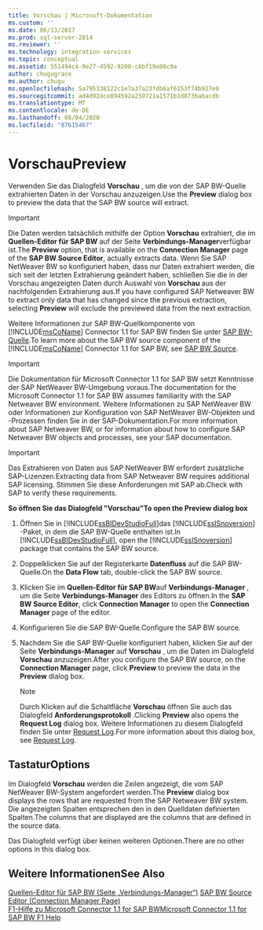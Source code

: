 ```yaml
---
title: Vorschau | Microsoft-Dokumentation
ms.custom: ''
ms.date: 06/13/2017
ms.prod: sql-server-2014
ms.reviewer: ''
ms.technology: integration-services
ms.topic: conceptual
ms.assetid: 551494c4-9e27-4592-9200-c6bf19e80c9a
author: chugugrace
ms.author: chugu
ms.openlocfilehash: 5a795338122c1e7a37a23fdb6af6153f74b927e0
ms.sourcegitcommit: ad4d92dce894592a259721a1571b1d8736abacdb
ms.translationtype: MT
ms.contentlocale: de-DE
ms.lasthandoff: 08/04/2020
ms.locfileid: "87615467"
---
```

# <a name="preview"></a><span data-ttu-id="0eb52-102">Vorschau</span><span class="sxs-lookup"><span data-stu-id="0eb52-102">Preview</span></span>
  <span data-ttu-id="0eb52-103">Verwenden Sie das Dialogfeld **Vorschau** , um die von der SAP BW-Quelle extrahierten Daten in der Vorschau anzuzeigen.</span><span class="sxs-lookup"><span data-stu-id="0eb52-103">Use the **Preview** dialog box to preview the data that the SAP BW source will extract.</span></span>  
  
> [!IMPORTANT]  
>  <span data-ttu-id="0eb52-104">Die Daten werden tatsächlich mithilfe der Option **Vorschau** extrahiert, die im **Quellen-Editor für SAP BW** auf der Seite **Verbindungs-Manager**verfügbar ist.</span><span class="sxs-lookup"><span data-stu-id="0eb52-104">The **Preview** option, that is available on the **Connection Manager** page of the **SAP BW Source Editor**, actually extracts data.</span></span> <span data-ttu-id="0eb52-105">Wenn Sie SAP NetWeaver BW so konfiguriert haben, dass nur Daten extrahiert werden, die sich seit der letzten Extrahierung geändert haben, schließen Sie die in der Vorschau angezeigten Daten durch Auswahl von **Vorschau** aus der nachfolgenden Extrahierung aus.</span><span class="sxs-lookup"><span data-stu-id="0eb52-105">If you have configured SAP Netweaver BW to extract only data that has changed since the previous extraction, selecting **Preview** will exclude the previewed data from the next extraction.</span></span>  
  
 <span data-ttu-id="0eb52-106">Weitere Informationen zur SAP BW-Quellkomponente von [!INCLUDE[msCoName](../../includes/msconame-md.md)] Connector 1.1 for SAP BW finden Sie unter [SAP BW-Quelle](sap-bw-source.md).</span><span class="sxs-lookup"><span data-stu-id="0eb52-106">To learn more about the SAP BW source component of the [!INCLUDE[msCoName](../../includes/msconame-md.md)] Connector 1.1 for SAP BW, see [SAP BW Source](sap-bw-source.md).</span></span>  
  
> [!IMPORTANT]  
>  <span data-ttu-id="0eb52-107">Die Dokumentation für Microsoft Connector 1.1 for SAP BW setzt Kenntnisse der SAP NetWeaver BW-Umgebung voraus.</span><span class="sxs-lookup"><span data-stu-id="0eb52-107">The documentation for the Microsoft Connector 1.1 for SAP BW assumes familiarity with the SAP Netweaver BW environment.</span></span> <span data-ttu-id="0eb52-108">Weitere Informationen zu SAP NetWeaver BW oder Informationen zur Konfiguration von SAP NetWeaver BW-Objekten und -Prozessen finden Sie in der SAP-Dokumentation.</span><span class="sxs-lookup"><span data-stu-id="0eb52-108">For more information about SAP Netweaver BW, or for information about how to configure SAP Netweaver BW objects and processes, see your SAP documentation.</span></span>  
  
> [!IMPORTANT]  
>  <span data-ttu-id="0eb52-109">Das Extrahieren von Daten aus SAP NetWeaver BW erfordert zusätzliche SAP-Lizenzen.</span><span class="sxs-lookup"><span data-stu-id="0eb52-109">Extracting data from SAP Netweaver BW requires additional SAP licensing.</span></span> <span data-ttu-id="0eb52-110">Stimmen Sie diese Anforderungen mit SAP ab.</span><span class="sxs-lookup"><span data-stu-id="0eb52-110">Check with SAP to verify these requirements.</span></span>  
  
 <span data-ttu-id="0eb52-111">**So öffnen Sie das Dialogfeld "Vorschau"**</span><span class="sxs-lookup"><span data-stu-id="0eb52-111">**To open the Preview dialog box**</span></span>  
  
1.  <span data-ttu-id="0eb52-112">Öffnen Sie in [!INCLUDE[ssBIDevStudioFull](../../includes/ssbidevstudiofull-md.md)]das [!INCLUDE[ssISnoversion](../../includes/ssisnoversion-md.md)] -Paket, in dem die SAP BW-Quelle enthalten ist.</span><span class="sxs-lookup"><span data-stu-id="0eb52-112">In [!INCLUDE[ssBIDevStudioFull](../../includes/ssbidevstudiofull-md.md)], open the [!INCLUDE[ssISnoversion](../../includes/ssisnoversion-md.md)] package that contains the SAP BW source.</span></span>  
  
2.  <span data-ttu-id="0eb52-113">Doppelklicken Sie auf der Registerkarte **Datenfluss** auf die SAP BW-Quelle.</span><span class="sxs-lookup"><span data-stu-id="0eb52-113">On the **Data Flow** tab, double-click the SAP BW source.</span></span>  
  
3.  <span data-ttu-id="0eb52-114">Klicken Sie im **Quellen-Editor für SAP BW**auf **Verbindungs-Manager** , um die Seite **Verbindungs-Manager** des Editors zu öffnen.</span><span class="sxs-lookup"><span data-stu-id="0eb52-114">In the **SAP BW Source Editor**, click **Connection Manager** to open the **Connection Manager** page of the editor.</span></span>  
  
4.  <span data-ttu-id="0eb52-115">Konfigurieren Sie die SAP BW-Quelle.</span><span class="sxs-lookup"><span data-stu-id="0eb52-115">Configure the SAP BW source.</span></span>  
  
5.  <span data-ttu-id="0eb52-116">Nachdem Sie die SAP BW-Quelle konfiguriert haben, klicken Sie auf der Seite **Verbindungs-Manager** auf **Vorschau** , um die Daten im Dialogfeld **Vorschau** anzuzeigen.</span><span class="sxs-lookup"><span data-stu-id="0eb52-116">After you configure the SAP BW source, on the **Connection Manager** page, click **Preview** to preview the data in the **Preview** dialog box.</span></span>  
  
    > [!NOTE]  
    >  <span data-ttu-id="0eb52-117">Durch Klicken auf die Schaltfläche **Vorschau** öffnen Sie auch das Dialogfeld **Anforderungsprotokoll** .</span><span class="sxs-lookup"><span data-stu-id="0eb52-117">Clicking **Preview** also opens the **Request Log** dialog box.</span></span> <span data-ttu-id="0eb52-118">Weitere Informationen zu diesem Dialogfeld finden Sie unter [Request Log](request-log.md).</span><span class="sxs-lookup"><span data-stu-id="0eb52-118">For more information about this dialog box, see [Request Log](request-log.md).</span></span>  
  
## <a name="options"></a><span data-ttu-id="0eb52-119">Tastatur</span><span class="sxs-lookup"><span data-stu-id="0eb52-119">Options</span></span>  
 <span data-ttu-id="0eb52-120">Im Dialogfeld **Vorschau** werden die Zeilen angezeigt, die vom SAP NetWeaver BW-System angefordert werden.</span><span class="sxs-lookup"><span data-stu-id="0eb52-120">The **Preview** dialog box displays the rows that are requested from the SAP Netweaver BW system.</span></span> <span data-ttu-id="0eb52-121">Die angezeigten Spalten entsprechen den in den Quelldaten definierten Spalten.</span><span class="sxs-lookup"><span data-stu-id="0eb52-121">The columns that are displayed are the columns that are defined in the source data.</span></span>  
  
 <span data-ttu-id="0eb52-122">Das Dialogfeld verfügt über keinen weiteren Optionen.</span><span class="sxs-lookup"><span data-stu-id="0eb52-122">There are no other options in this dialog box.</span></span>  
  
## <a name="see-also"></a><span data-ttu-id="0eb52-123">Weitere Informationen</span><span class="sxs-lookup"><span data-stu-id="0eb52-123">See Also</span></span>  
 <span data-ttu-id="0eb52-124">[Quellen-Editor für SAP BW &#40;Seite „Verbindungs-Manager“&#41;](sap-bw-source-editor-connection-manager-page.md) </span><span class="sxs-lookup"><span data-stu-id="0eb52-124">[SAP BW Source Editor &#40;Connection Manager Page&#41;](sap-bw-source-editor-connection-manager-page.md) </span></span>  
 [<span data-ttu-id="0eb52-125">F1-Hilfe zu Microsoft Connector 1.1 for SAP BW</span><span class="sxs-lookup"><span data-stu-id="0eb52-125">Microsoft Connector 1.1 for SAP BW F1 Help</span></span>](../microsoft-connector-for-sap-bw-f1-help.md)  
  
  
